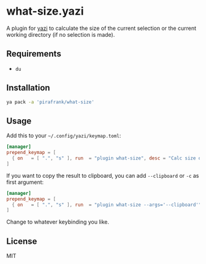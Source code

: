 # what-size.yazi

A plugin for [yazi](https://github.com/sxyazi/yazi) to calculate the size of the current selection or the current working directory (if no selection is made).

## Requirements

- `du`

## Installation

```sh
ya pack -a 'pirafrank/what-size'
```

## Usage

Add this to your `~/.config/yazi/keymap.toml`:

```toml
[manager]
prepend_keymap = [
  { on   = [ ".", "s" ], run  = "plugin what-size", desc = "Calc size of selection or cwd" },
]
```

If you want to copy the result to clipboard, you can add `--clipboard` or `-c` as first argument:

```toml
[manager]
prepend_keymap = [
  { on   = [ ".", "s" ], run  = "plugin what-size --args='--clipboard'", desc = "Calc size of selection or cwd" },
]
```

Change to whatever keybinding you like.

## License

MIT
